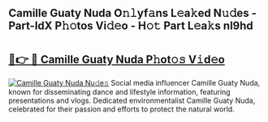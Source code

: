 ## Camille Guaty Nuda O𝚗𝚕yf𝚊ns L𝚎a𝚔ed N𝚞𝚍es - Part-IdX P𝚑𝚘tos Vi𝚍𝚎o - H𝚘𝚝 Part L𝚎a𝚔s nl9hd

# <h2><a href="http://kf572w.oniu.top/?m=Camille+Guaty+Nuda">🔗👉 🔴 Camille Guaty Nuda P𝚑ot𝚘𝚜 V𝚒d𝚎o</a></h2>

[![Camille Guaty Nuda Nu𝚍e𝚜](https://i.imgur.com/0qMVB7G.gif)](http://kf572w.oniu.top/?m=Camille+Guaty+Nuda)
Social media influencer Camille Guaty Nuda, known for disseminating dance and lifestyle information, featuring presentations and vlogs. Dedicated environmentalist Camille Guaty Nuda, celebrated for their passion and efforts to protect the natural world.  
